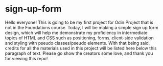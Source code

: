 # sign-up-form

Hello everyone! This is going to be my first project for Odin Project that is not in the Foundations course. Today, I will be making a simple sign up form design, which will help me demonstrate my proficiency in intermediate topics of HTML and CSS such as positioning, forms, client-side validation and styling with pseudo classes/pseudo elements. With that being said, credits for all the materials used in this project will be listed here below this paragraph of text. Please go show the creators some love, and thank you for viewing this repo!